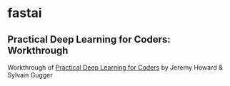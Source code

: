 # fastai

## Practical Deep Learning for Coders: Workthrough

Workthrough of [Practical Deep Learning for Coders](https://course.fast.ai) by Jeremy Howard & Sylvain Gugger
